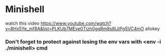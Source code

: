 # Minishell

watch this video https://www.youtube.com/watch?v=8Hx5Ye_mf8A&list=PLKUb7MEve0Tizh0gqRm8s8IJiPg5VC4mO
allokey




### Don't forget to protect against losing the env vars with <env -i ./minishell> cmd   ###

